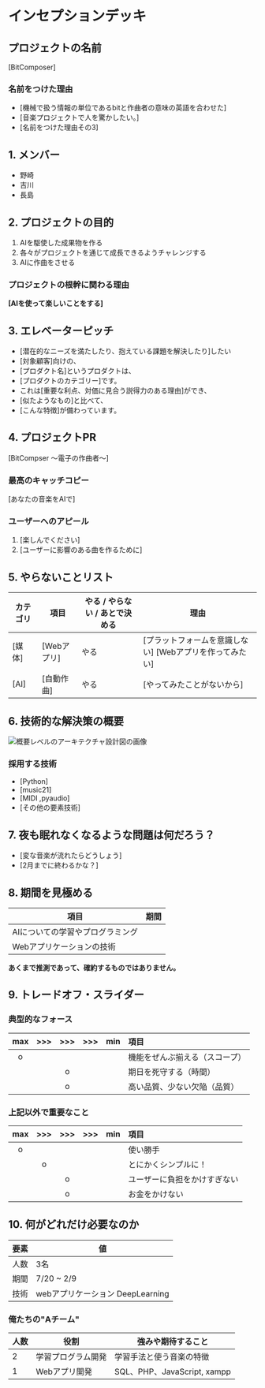 # インセプションデッキ

## プロジェクトの名前

[BitComposer]

### 名前をつけた理由

- [機械で扱う情報の単位であるbitと作曲者の意味の英語を合わせた]
- [音楽プロジェクトで人を驚かしたい。]
- [名前をつけた理由その3]

<div style="page-break-before:always">
</div>

## 1\. メンバー
- 野崎 
- 吉川  
- 長島  

## 2\. プロジェクトの目的

1. AIを駆使した成果物を作る
1. 各々がプロジェクトを通じて成長できるようチャレンジする
1. AIに作曲をさせる

### プロジェクトの根幹に関わる理由

**[AIを使って楽しいことをする]**

<div style="page-break-before:always">
</div>

## 3\. エレベーターピッチ

- [潜在的なニーズを満たしたり、抱えている課題を解決したり]したい
- [対象顧客]向けの、
- [プロダクト名]というプロダクトは、
- [プロダクトのカテゴリー]です。
- これは[重要な利点、対価に見合う説得力のある理由]ができ、
- [似たようなもの]と比べて、
- [こんな特徴]が備わっています。

<div style="page-break-before:always">
</div>

## 4\. プロジェクトPR

[BitCompser ～電子の作曲者～]

### 最高のキャッチコピー

[あなたの音楽をAIで]

### ユーザーへのアピール

1. [楽しんでください]
2. [ユーザーに影響のある曲を作るために]

<div style="page-break-before:always">
</div>

## 5\. やらないことリスト

カテゴリ   | 項目       | やる / やらない / あとで決める | 理由
------ | -------- | ------------------ | --------------
[媒体] | [Webアプリ]   | やる                 | [プラットフォームを意識しない] [Webアプリを作ってみたい]
[AI] | [自動作曲] | やる               | [やってみたことがないから]

<div style="page-break-before:always">
</div>

<div style="page-break-before:always">
</div>

## 6\. 技術的な解決策の概要

![概要レベルのアーキテクチャ設計図の画像]()

### 採用する技術

- [Python]
- [music21]
- [MIDI ,pyaudio]
- [その他の要素技術]

<div style="page-break-before:always">
</div>

## 7\. 夜も眠れなくなるような問題は何だろう？

- [変な音楽が流れたらどうしょう]
- [2月までに終わるかな？]

<div style="page-break-before:always">
</div>

## 8\. 期間を見極める
| 項目 | 期間 |
| ---- | ---- |
AIについての学習やプログラミング |
Webアプリケーションの技術 |

**あくまで推測であって、確約するものではありません。**

<div style="page-break-before:always">
</div>

## 9\. トレードオフ・スライダー 

### 典型的なフォース

|  max  |  >>>  |  >>>  |  >>>  |  min  | 項目                       |
| :---: | :---: | :---: | :---: | :---: | :------------------------ |
|   o   |       |       |       |       |  機能をぜんぶ揃える（スコープ）|
|       |       |   o   |       |       |  期日を死守する（時間）       |
|       |       |   o   |       |       |  高い品質、少ない欠陥（品質）  |

### 上記以外で重要なこと

|  max  |  >>>  |  >>>  |  >>>  |  min  | 項目                       |
| :---: | :---: | :---: | :---: | :---: | :------------------------ |
|   o   |       |       |       |       |  使い勝手                   |
|       |   o   |       |       |       |  とにかくシンプルに！         |
|       |       |   o   |       |       |  ユーザーに負担をかけすぎない |
|       |       |   o   |       |       |  お金をかけない |

<div style="page-break-before:always">
</div>

## 10\. 何がどれだけ必要なのか

要素 | 値
--- | -----
人数 | 3名
期間 | 7/20 ~ 2/9
技術 | webアプリケーション DeepLearning

### 俺たちの"Aチーム"

人数  | 役割     | 強みや期待すること
---- | ------- | ---------------------------------------------------------
2    | 学習プログラム開発 | 学習手法と使う音楽の特徴
1    | Webアプリ開発    | SQL、PHP、JavaScript, xampp
